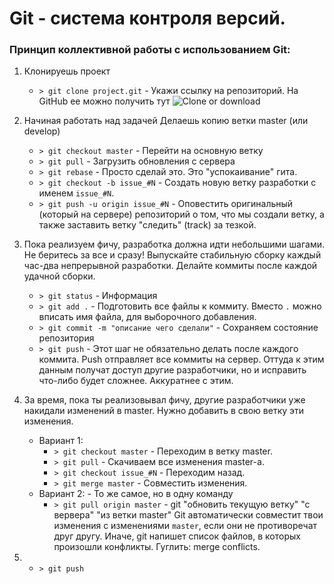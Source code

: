 # Git - система контроля версий.

### Принцип коллективной работы с использованием Git:

1. Клонируешь проект

   - `> git clone project.git` - Укажи ссылку на репозиторий. На GitHub ее можно получить тут ![Clone or download](https://image.prntscr.com/image/DKAanwI_SMe2_CUjXXhLBA.png)

0. Начиная работать над задачей
   Делаешь копию ветки master (или develop)

   - `> git checkout master` - Перейти на основную ветку
   - `> git pull` - Загрузить обновления с сервера
   - `> git rebase` - Просто сделай это. Это "успокаивание" гита.
   - `> git checkout -b issue_#N` - Создать новую ветку разработки с именем `issue_#N`.
   - `> git push -u origin issue_#N` - Оповестить оригинальный (который на сервере) репозиторий о том, что мы создали ветку, а также заставить ветку "следить" (track) за тезкой.

0. Пока реализуем фичу, разработка должна идти небольшими шагами. Не беритесь за все и сразу! Выпускайте стабильную сборку каждый час-два непрерывной разработки. Делайте коммиты после каждой удачной сборки.
   - `> git status` - Информация
   - `> git add .` - Подготовить все файлы к коммиту. Вместо `.` можно вписать имя файла, для выборочного добавления.
   - `> git commit -m "описание чего сделали"` - Сохраняем состояние репозитория
   - `> git push` - Этот шаг не обязательно делать после каждого коммита. Push отправляет все коммиты на сервер. Оттуда к этим данным получат доступ другие разработчики, но и исправить что-либо будет сложнее. Аккуратнее с этим.

0. За время, пока ты реализовывал фичу, другие разработчики уже накидали изменений в master. 
   Нужно добавить в свою ветку эти изменения.
   - Вариант 1:
     - `> git checkout master` - Переходим в ветку master.
     - `> git pull` - Скачиваем все изменения master-а.
     - `> git checkout issue_#N` - Переходим назад.
     - `> git merge master` - Совместить изменения.
   - Вариант 2: - То же самое, но в одну команду
     - `> git pull origin master` - git "обновить текущую ветку" "с вервера" "из ветки master"
   Git автоматически совместит твои изменения с изменениями `master`, если они не противоречат друг другу. 
   Иначе, git напишет список файлов, в которых произошли конфликты. Гуглить: merge conflicts.
      
0. - `> git push`
